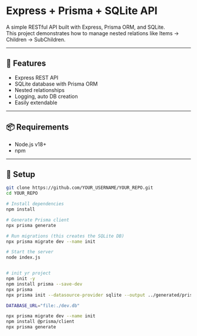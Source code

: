 # Express + Prisma + SQLite API

A simple RESTful API built with Express, Prisma ORM, and SQLite.  
This project demonstrates how to manage nested relations like Items → Children → SubChildren.

---

## 🚀 Features

- Express REST API
- SQLite database with Prisma ORM
- Nested relationships
- Logging, auto DB creation
- Easily extendable

---

## 📦 Requirements

- Node.js v18+
- npm

---

## 🔧 Setup

```bash
git clone https://github.com/YOUR_USERNAME/YOUR_REPO.git
cd YOUR_REPO

# Install dependencies
npm install

# Generate Prisma client
npx prisma generate

# Run migrations (this creates the SQLite DB)
npx prisma migrate dev --name init

# Start the server
node index.js


# init yr project
npm init -y
npm install prisma --save-dev
npx prisma
npx prisma init --datasource-provider sqlite --output ../generated/prisma

DATABASE_URL="file:./dev.db"

npx prisma migrate dev --name init
npm install @prisma/client
npx prisma generate

```
